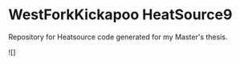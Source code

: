 # WestForkKickapoo HeatSource9

Repository for Heatsource code generated for my Master's thesis.



![]
